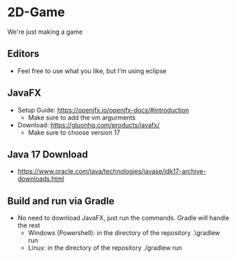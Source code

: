﻿# 2D-Game
We're just making a game

## Editors
- Feel free to use what you like, but I'm using eclipse

## JavaFX
- Setup Guide: https://openjfx.io/openjfx-docs/#introduction
  - Make sure to add the vm argurments
- Download: https://gluonhq.com/products/javafx/
  - Make sure to choose version 17

## Java 17 Download
- https://www.oracle.com/java/technologies/javase/jdk17-archive-downloads.html

## Build and run via Gradle
- No need to download JavaFX, just run the commands. Gradle will handle the rest
  - Windows (Powershell): in the directory of the repository .\gradlew run
  - Linux: in the directory of the repository ./gradlew run
